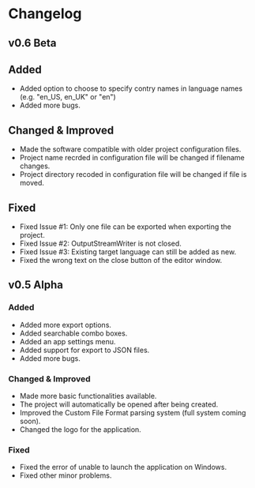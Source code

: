 # Changelog

## v0.6 Beta

## Added
- Added option to choose to specify contry names in language names (e.g. "en_US, en_UK" or "en")
- Added more bugs. 

## Changed & Improved
- Made the software compatible with older project configuration files. 
- Project name recrded in configuration file will be changed if filename changes. 
- Project directory recoded in configuration file will be changed if file is moved. 

## Fixed
- Fixed Issue #1: Only one file can be exported when exporting the project. 
- Fixed Issue #2: OutputStreamWriter is not closed. 
- Fixed Issue #3: Existing target language can still be added as new. 
- Fixed the wrong text on the close button of the editor window. 

## v0.5 Alpha

### Added
- Added more export options. 
- Added searchable combo boxes. 
- Added an app settings menu. 
- Added support for export to JSON files. 
- Added more bugs. 

### Changed & Improved
- Made more basic functionalities available. 
- The project will automatically be opened after being created.
- Improved the Custom File Format parsing system (full system coming soon).
- Changed the logo for the application.

### Fixed
- Fixed the error of unable to launch the application on Windows.
- Fixed other minor problems.
